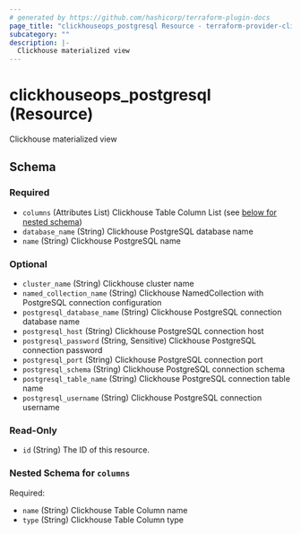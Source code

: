 ```yaml
---
# generated by https://github.com/hashicorp/terraform-plugin-docs
page_title: "clickhouseops_postgresql Resource - terraform-provider-clickhouseops"
subcategory: ""
description: |-
  Clickhouse materialized view
---
```


# clickhouseops_postgresql (Resource)

Clickhouse materialized view



<!-- schema generated by tfplugindocs -->
## Schema

### Required

- `columns` (Attributes List) Clickhouse Table Column List (see [below for nested schema](#nestedatt--columns))
- `database_name` (String) Clickhouse PostgreSQL database name
- `name` (String) Clickhouse PostgreSQL name

### Optional

- `cluster_name` (String) Clickhouse cluster name
- `named_collection_name` (String) Clickhouse NamedCollection with PostgreSQL connection configuration
- `postgresql_database_name` (String) Clickhouse PostgreSQL connection database name
- `postgresql_host` (String) Clickhouse PostgreSQL connection host
- `postgresql_password` (String, Sensitive) Clickhouse PostgreSQL connection password
- `postgresql_port` (String) Clickhouse PostgreSQL connection port
- `postgresql_schema` (String) Clickhouse PostgreSQL connection schema
- `postgresql_table_name` (String) Clickhouse PostgreSQL connection table name
- `postgresql_username` (String) Clickhouse PostgreSQL connection username

### Read-Only

- `id` (String) The ID of this resource.

<a id="nestedatt--columns"></a>
### Nested Schema for `columns`

Required:

- `name` (String) Clickhouse Table Column name
- `type` (String) Clickhouse Table Column type
